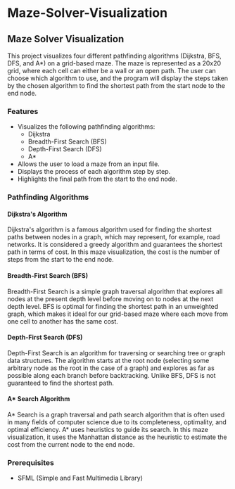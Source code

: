 # Maze-Solver-Visualization

## Maze Solver Visualization

This project visualizes four different pathfinding algorithms (Dijkstra, BFS, DFS, and A*) on a grid-based maze. The maze is represented as a 20x20 grid, where each cell can either be a wall or an open path. The user can choose which algorithm to use, and the program will display the steps taken by the chosen algorithm to find the shortest path from the start node to the end node.

### Features

- Visualizes the following pathfinding algorithms:
  - Dijkstra
  - Breadth-First Search (BFS)
  - Depth-First Search (DFS)
  - A*
- Allows the user to load a maze from an input file.
- Displays the process of each algorithm step by step.
- Highlights the final path from the start to the end node.

### Pathfinding Algorithms

#### Dijkstra's Algorithm

Dijkstra's algorithm is a famous algorithm used for finding the shortest paths between nodes in a graph, which may represent, for example, road networks. It is considered a greedy algorithm and guarantees the shortest path in terms of cost. In this maze visualization, the cost is the number of steps from the start to the end node.

#### Breadth-First Search (BFS)

Breadth-First Search is a simple graph traversal algorithm that explores all nodes at the present depth level before moving on to nodes at the next depth level. BFS is optimal for finding the shortest path in an unweighted graph, which makes it ideal for our grid-based maze where each move from one cell to another has the same cost.

#### Depth-First Search (DFS)

Depth-First Search is an algorithm for traversing or searching tree or graph data structures. The algorithm starts at the root node (selecting some arbitrary node as the root in the case of a graph) and explores as far as possible along each branch before backtracking. Unlike BFS, DFS is not guaranteed to find the shortest path.

#### A* Search Algorithm

A* Search is a graph traversal and path search algorithm that is often used in many fields of computer science due to its completeness, optimality, and optimal efficiency. A* uses heuristics to guide its search. In this maze visualization, it uses the Manhattan distance as the heuristic to estimate the cost from the current node to the end node.

### Prerequisites

- SFML (Simple and Fast Multimedia Library)



